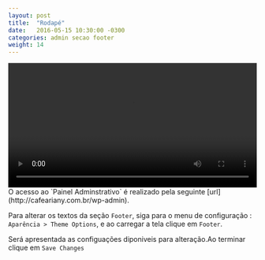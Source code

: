 ```yaml
---
layout: post
title:  "Rodapé"
date:   2016-05-15 10:30:00 -0300
categories: admin secao footer
weight: 14
---
```

<video controls preload='metadata' onclick='(function(el){ if(el.paused) el.play(); else el.pause() })(this)' style="width: 100%;max-width: 720px;">
  <source src='{{ site.baseurl }}/css/video/09_Footer.webm' type='video/webm; codecs="vp8, vorbis"'>
</video>
O acesso ao `Painel Adminstrativo` é realizado pela seguinte [url](http://cafeariany.com.br/wp-admin).

Para alterar os textos da seção `Footer`, siga para o menu de configuração : `Aparência > Theme Options`, e ao carregar a tela clique em `Footer`.

Será apresentada as configuações diponiveis para alteração.Ao terminar clique em `Save Changes`
